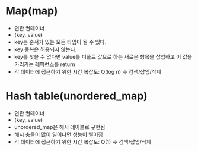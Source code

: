 # Map(map)
* 연관 컨테이너
* (key, value)
* key는 순서가 있는 모든 타입이 될 수 있다.
* key 중복은 허용되지 않는다.
* key를 찾을 수 없다면 value를 디폴트 값으로 하는 새로운 항목을 삽입하고 이 값을 가리키는 레퍼런스를 return
* 각 데이터에 접근하기 위한 시간 복잡도: O(log n) -> 검색/삽입/삭제
  
# Hash table(unordered_map)
* 연관 컨테이너
* (key, value)
* unordered_map은 해시 테이블로 구현됨
* 해시 충돌이 많이 일어나면 성능이 떨어짐
* 각 데이터에 접근하기 위한 시간 복잡도: O(1) -> 검색/삽입/삭제
